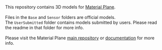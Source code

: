 This repository contains 3D models for <a href="https://github.com/CDeenen/MaterialPlane">Material Plane</a>.<br>
<br>
Files in the `Base` and `Sensor` folders are official models.<br>
The `UserSubmitted` folder contains models submitted by users. Please read the readme in that folder for more info.<br>
<br>
Please visit the Material Plane <a href="https://github.com/CDeenen/MaterialPlane">main repository</a> or <a href="https://materialfoundry.github.io/MaterialPlane/">documentation</a> for more info.<br>
